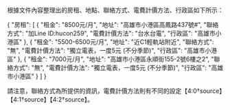 根據文件內容整理出的房租、地點、聯絡方式、電費計價方法、行政區如下所示：

{
    "房租": [
        {
            "租金": "8500元/月",
            "地址": "高雄市小港區高鳳路437號#",
            "聯絡方式": "加Line ID:hucon259",
            "電費計價方法": "台水台電",
            "行政區": "高雄市小港區"
        },
        {
            "租金": "5500-6500元/月",
            "地址": "近C1輕軌站附近",
            "聯絡方式": "無",
            "電費計價方法": "獨立電表，一度5元 (不分季節)",
            "行政區": "高雄市小港區"
        },
        {
            "租金": "7000元/月",
            "地址": "高雄市小港區永順街155-2號6樓之2",
            "聯絡方式": "無",
            "電費計價方法": "獨立電表，一度5元 (不分季節)",
            "行政區": "高雄市小港區"
        }
    ]
}

請注意，聯絡方式為所提供的資訊，電費計價方法則有不同的設定【4:0†source】【4:1†source】【4:2†source】。